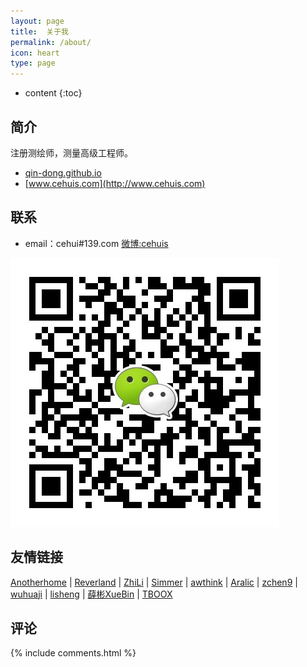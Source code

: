 ```yaml
---
layout: page
title:  关于我
permalink: /about/
icon: heart
type: page
---
```

* content
{:toc}
## 简介

注册测绘师，测量高级工程师。

- [qin-dong.github.io](https://qin-dong.github.io)
- [www.cehuis.com](http://www.cehuis.com)

## 联系

* email：cehui#139.com   [微博:cehuis](http://weibo.com/qindonge)

![](/img/weixin_qd.png)


## 友情链接

[Anotherhome](https://www.anotherhome.net) \| [Reverland](http://reverland.org/) \| [ZhiLi](http://lizhipower.github.io/) \| [Simmer](http://simmer-jun.github.io/) \| [awthink](http://awthink.net/) \| [Aralic](http://aralic.github.io/) \| [zchen9](http://www.chen9.info/) \| [wuhuaji](http://wuhuaji.me/) \| [lisheng](http://www.lishengcn.cn/) \| [薛彬XueBin](http://axuebin.com/blog/) \| [TBOOX](http://www.tboox.org/cn/) 


## 评论

{% include comments.html %}
